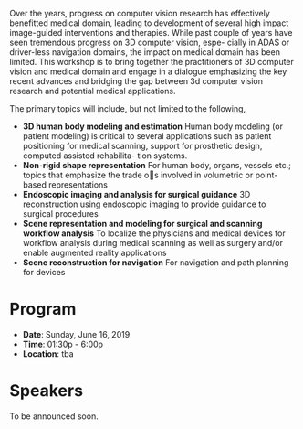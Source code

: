 Over the years, progress on computer vision research has effectively benefitted
medical domain, leading to development of several high impact image-guided interventions and
therapies. While past couple of years have seen tremendous progress on 3D computer vision, espe-
cially in ADAS or driver-less navigation domains, the impact on medical domain has been limited.
This workshop is to bring together the practitioners of 3D computer vision and medical domain
and engage in a dialogue emphasizing the key recent advances and bridging the gap between 3d
computer vision research and potential medical applications.

The primary topics will include, but not limited to the following,
- **3D human body modeling and estimation**
Human body modeling (or patient modeling) is critical to several applications such as patient
positioning for medical scanning, support for prosthetic design, computed assisted rehabilita-
tion systems.
- **Non-rigid shape representation**
For human body, organs, vessels etc.; topics that emphasize the trade os involved in volumetric
or point-based representations
- **Endoscopic imaging and analysis for surgical guidance**
3D reconstruction using endoscopic imaging to provide guidance to surgical procedures
- **Scene representation and modeling for surgical and scanning workflow analysis** To localize the physicians and medical devices for workflow analysis during medical scanning as well as surgery and/or enable augmented reality applications
- **Scene reconstruction for navigation**
For navigation and path planning for devices

# Program
 
- **Date**: Sunday, June 16, 2019
- **Time**: 01:30p - 6:00p
- **Location**: tba

# Speakers
To be announced soon.
